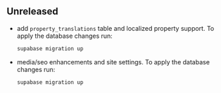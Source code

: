 ## Unreleased
- add `property_translations` table and localized property support. To apply the database changes run:
  
  ```sh
  supabase migration up
  ```

- media/seo enhancements and site settings. To apply the database changes run:

  ```sh
  supabase migration up
  ```
